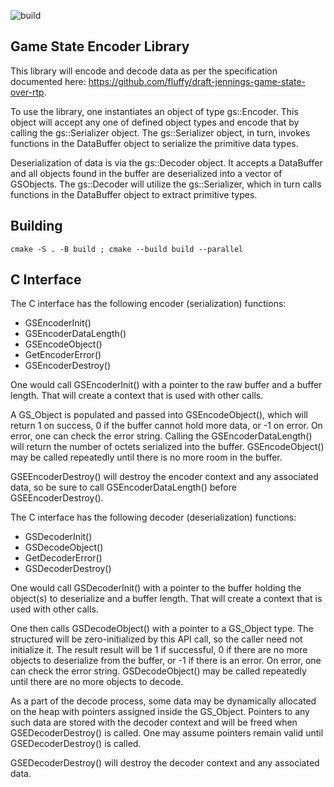 ![build](https://github.com/cisco/gse/actions/workflows/cmake.yml/badge.svg?branch=main)

Game State Encoder Library
--------------------------

This library will encode and decode data as per the specification
documented here: https://github.com/fluffy/draft-jennings-game-state-over-rtp.

To use the library, one instantiates an object of type gs::Encoder.
This object will accept any one of defined object types and encode that
by calling the gs::Serializer object.  The gs::Serializer object, in turn,
invokes functions in the DataBuffer object to serialize the primitive
data types.

Deserialization of data is via the gs::Decoder object.  It accepts a DataBuffer
and all objects found in the buffer are deserialized into a vector of
GSObjects.  The gs::Decoder will utilize the gs::Serializer, which in turn
calls functions in the DataBuffer object to extract primitive types.

Building
-------

```
cmake -S . -B build ; cmake --build build --parallel
```


C Interface
-----------

The C interface has the following encoder (serialization) functions:

  * GSEncoderInit()
  * GSEncoderDataLength()
  * GSEncodeObject()
  * GetEncoderError()
  * GSEncoderDestroy()

One would call GSEncoderInit() with a pointer to the raw buffer and a buffer
length.  That will create a context that is used with other calls.

A GS_Object is populated and passed into GSEncodeObject(), which will return 1
on success, 0 if the buffer cannot hold more data, or -1 on error.  On error,
one can check the error string.  Calling the GSEncoderDataLength() will return
the number of octets serialized into the buffer.  GSEncodeObject() may be
called repeatedly until there is no more room in the buffer.

GSEEncoderDestroy() will destroy the encoder context and any associated data,
so be sure to call GSEncoderDataLength() before GSEEncoderDestroy().

The C interface has the following decoder (deserialization) functions:

  * GSDecoderInit()
  * GSDecodeObject()
  * GetDecoderError()
  * GSDecoderDestroy()

One would call GSDecoderInit() with a pointer to the buffer holding the
object(s) to deserialize and a buffer length.  That will create a context that
is used with other calls.

One then calls GSDecodeObject() with a pointer to a GS_Object type.  The
structured will be zero-initialized by this API call, so the caller need not
initialize it.  The result result will be 1 if successful, 0 if there are no
more objects to deserialize from the buffer, or -1 if there is an error.
On error, one can check the error string.  GSDecodeObject() may be called
repeatedly until there are no more objects to decode.

As a part of the decode process, some data may be dynamically allocated on the
heap with pointers assigned inside the GS_Object.  Pointers to any such data
are stored with the decoder context and will be freed when GSEDecoderDestroy()
is called.  One may assume pointers remain valid until GSEDecoderDestroy() is
called.

GSEDecoderDestroy() will destroy the decoder context and any associated data.
